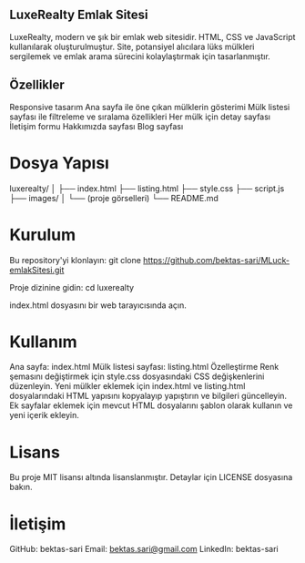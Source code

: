 ## LuxeRealty Emlak Sitesi
LuxeRealty, modern ve şık bir emlak web sitesidir. HTML, CSS ve JavaScript kullanılarak oluşturulmuştur. Site, potansiyel alıcılara lüks mülkleri sergilemek ve emlak arama sürecini kolaylaştırmak için tasarlanmıştır.

## Özellikler
Responsive tasarım
Ana sayfa ile öne çıkan mülklerin gösterimi
Mülk listesi sayfası ile filtreleme ve sıralama özellikleri
Her mülk için detay sayfası
İletişim formu
Hakkımızda sayfası
Blog sayfası

# Dosya Yapısı
luxerealty/
│
├── index.html
├── listing.html
├── style.css
├── script.js
├── images/
│   └── (proje görselleri)
└── README.md

# Kurulum
Bu repository'yi klonlayın:
git clone https://github.com/bektas-sari/MLuck-emlakSitesi.git

Proje dizinine gidin:
cd luxerealty

index.html dosyasını bir web tarayıcısında açın.

# Kullanım
Ana sayfa: index.html
Mülk listesi sayfası: listing.html
Özelleştirme
Renk şemasını değiştirmek için style.css dosyasındaki CSS değişkenlerini düzenleyin.
Yeni mülkler eklemek için index.html ve listing.html dosyalarındaki HTML yapısını kopyalayıp yapıştırın ve bilgileri güncelleyin.
Ek sayfalar eklemek için mevcut HTML dosyalarını şablon olarak kullanın ve yeni içerik ekleyin.

# Lisans
Bu proje MIT lisansı altında lisanslanmıştır. Detaylar için LICENSE dosyasına bakın.

# İletişim
GitHub: bektas-sari 
Email: bektas.sari@gmail.com 
LinkedIn: bektas-sari

